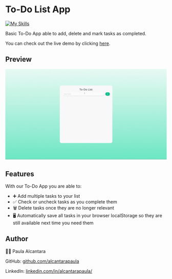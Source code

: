 # To-Do List App
[![My Skills](https://skillicons.dev/icons?i=html,css,js)](https://skillicons.dev)

Basic To-Do App able to add, delete and mark tasks as completed.

You can check out the live demo by clicking [here](https://paula-to-do-app.netlify.app/).

## Preview
![To-Do App preview: you see tasks being added, checked and deleted](./resources/to%20do%20app%20example.gif)

## Features
With our To-Do App you are able to:
* ➕ Add multiple tasks to your list
* ✅ Check or uncheck tasks as you complete them
* 🗑 Delete tasks once they are no longer relevant
* 🖥 Automatically save all tasks in your browser localStorage so they are still available next time you need them

## Author
 👩‍💻 Paula Alcantara

GitHub: [github.com/alcantarapaula](https://github.com/alcantarapaula)

LinkedIn: [linkedin.com/in/alcantarapaula/](https://www.linkedin.com/in/alcantarapaula/)
